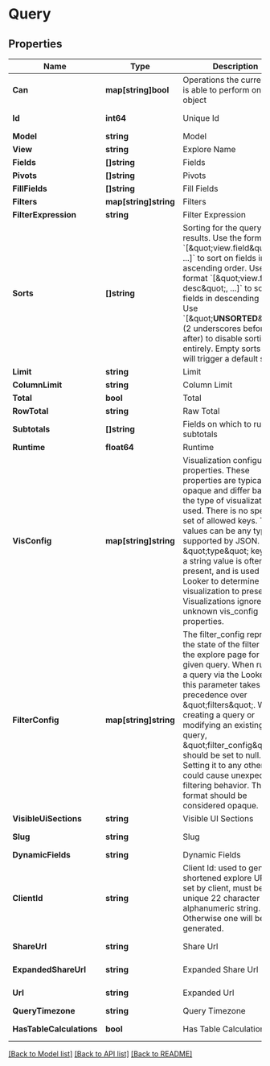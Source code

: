 # Query

## Properties

Name | Type | Description | Notes
------------ | ------------- | ------------- | -------------
**Can** | **map[string]bool** | Operations the current user is able to perform on this object | [optional] [readonly] 
**Id** | **int64** | Unique Id | [optional] [readonly] 
**Model** | **string** | Model | 
**View** | **string** | Explore Name | 
**Fields** | **[]string** | Fields | [optional] 
**Pivots** | **[]string** | Pivots | [optional] 
**FillFields** | **[]string** | Fill Fields | [optional] 
**Filters** | **map[string]string** | Filters | [optional] 
**FilterExpression** | **string** | Filter Expression | [optional] 
**Sorts** | **[]string** | Sorting for the query results. Use the format &#x60;[\&quot;view.field\&quot;, ...]&#x60; to sort on fields in ascending order. Use the format &#x60;[\&quot;view.field desc\&quot;, ...]&#x60; to sort on fields in descending order. Use &#x60;[\&quot;__UNSORTED__\&quot;]&#x60; (2 underscores before and after) to disable sorting entirely. Empty sorts &#x60;[]&#x60; will trigger a default sort. | [optional] 
**Limit** | **string** | Limit | [optional] 
**ColumnLimit** | **string** | Column Limit | [optional] 
**Total** | **bool** | Total | [optional] 
**RowTotal** | **string** | Raw Total | [optional] 
**Subtotals** | **[]string** | Fields on which to run subtotals | [optional] 
**Runtime** | **float64** | Runtime | [optional] 
**VisConfig** | **map[string]string** | Visualization configuration properties. These properties are typically opaque and differ based on the type of visualization used. There is no specified set of allowed keys. The values can be any type supported by JSON. A \&quot;type\&quot; key with a string value is often present, and is used by Looker to determine which visualization to present. Visualizations ignore unknown vis_config properties. | [optional] 
**FilterConfig** | **map[string]string** | The filter_config represents the state of the filter UI on the explore page for a given query. When running a query via the Looker UI, this parameter takes precedence over \&quot;filters\&quot;. When creating a query or modifying an existing query, \&quot;filter_config\&quot; should be set to null. Setting it to any other value could cause unexpected filtering behavior. The format should be considered opaque. | [optional] 
**VisibleUiSections** | **string** | Visible UI Sections | [optional] 
**Slug** | **string** | Slug | [optional] [readonly] 
**DynamicFields** | **string** | Dynamic Fields | [optional] 
**ClientId** | **string** | Client Id: used to generate shortened explore URLs. If set by client, must be a unique 22 character alphanumeric string. Otherwise one will be generated. | [optional] 
**ShareUrl** | **string** | Share Url | [optional] [readonly] 
**ExpandedShareUrl** | **string** | Expanded Share Url | [optional] [readonly] 
**Url** | **string** | Expanded Url | [optional] [readonly] 
**QueryTimezone** | **string** | Query Timezone | [optional] 
**HasTableCalculations** | **bool** | Has Table Calculations | [optional] [readonly] 

[[Back to Model list]](../README.md#documentation-for-models) [[Back to API list]](../README.md#documentation-for-api-endpoints) [[Back to README]](../README.md)



